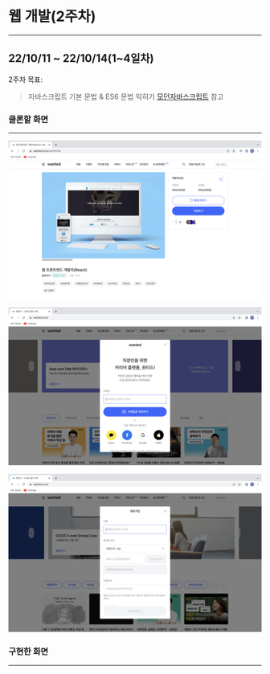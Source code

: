 # 웹 개발(2주차)

---

## 22/10/11 ~ 22/10/14(1~4일차)

2주차 목표:

> 자바스크립트 기본 문법 & ES6 문법 익히기
> [모던자바스크립트](https://ko.javascript.info/) 참고

### 클론할 화면

---

![채용공고상세페이지](./img/untitled.png)

![모달창1](./img/untitled1.png)

![모달창2](./img/untitled2.png)

### 구현한 화면

---
